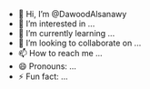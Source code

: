 - 👋 Hi, I’m @DawoodAlsanawy
- 👀 I’m interested in ...
- 🌱 I’m currently learning ...
- 💞️ I’m looking to collaborate on ...
- 📫 How to reach me ...
- 😄 Pronouns: ...
- ⚡ Fun fact: ...

<!---
DawoodAlsanawy/DawoodAlsanawy is a ✨ special ✨ repository because its `README.md` (this file) appears on your GitHub profile.
You can click the Preview link to take a look at your changes.
--->
